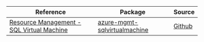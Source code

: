 | Reference | Package | Source |
|---|---|---|
|[Resource Management - SQL Virtual Machine](mgmt-sqlvirtualmachine-readme.md)|[azure-mgmt-sqlvirtualmachine](https://pypi.org/project/azure-mgmt-sqlvirtualmachine)|[Github](https://github.com/Azure/azure-sdk-for-python/blob/main/sdk/sql/azure-mgmt-sqlvirtualmachine)|
